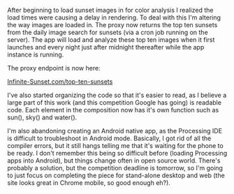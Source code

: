 After beginning to load sunset images in for color analysis I realized the load times were causing a delay in rendering.  To deal with this I'm altering the way images are loaded in.  The proxy now returns the top ten sunsets from the daily image search for sunsets (via a cron job running on the server).  The app will load and analyze these top ten images when it first launches and every night just after midnight thereafter while the app instance is running.  

The proxy endpoint is now here:

[Infinite-Sunset.com/top-ten-sunsets](http://Infinite-Sunset.com/top-ten-sunsets) 

I've also started organizing the code so that it's easier to read, as I believe a large part of this work (and this competition Google has going) is readable code.  Each element in the composition now has it's own function such as sun(), sky() and water().  

I'm also abandoning creating an Android native app, as the Processing IDE is difficult to troubleshoot in Android mode.  Basically, I got rid of all the compiler errors, but it still hangs telling me that it's waiting for the phone to be ready.  I don't remember this being so difficult before (loading Processing apps into Android), but things change often in open source world.  There's probably a solution, but the competition deadline is tomorrow, so I'm going to just focus on completing the piece for stand-alone desktop and web (the site looks great in Chrome mobile, so good enough eh?).

